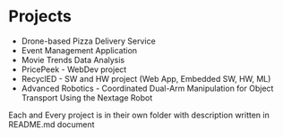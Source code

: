 # Projects
* Drone-based Pizza Delivery Service
* Event Management Application
* Movie Trends Data Analysis
* PricePeek - WebDev project
* RecyclED - SW and HW project (Web App, Embedded SW, HW, ML)
* Advanced Robotics - Coordinated Dual-Arm Manipulation for Object Transport Using the Nextage Robot

Each and Every project is in their own folder with description written in README.md document
